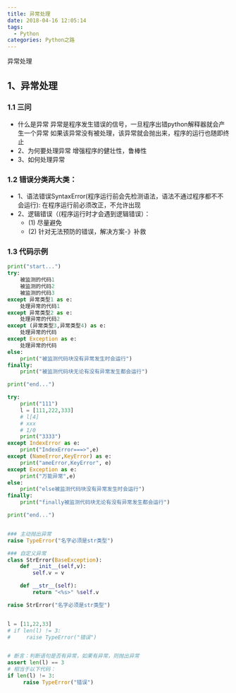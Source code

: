 ```yaml
---
title: 异常处理
date: 2018-04-16 12:05:14
tags:
  - Python
categories: Python之路
---
```

异常处理
<!--more-->
## 1、异常处理
### 1.1 三问
* 什么是异常
异常是程序发生错误的信号，一旦程序出错python解释器就会产生一个异常
如果该异常没有被处理，该异常就会抛出来，程序的运行也随即终止
* 2、为何要处理异常
增强程序的健壮性，鲁棒性
* 3、如何处理异常

### 1.2 错误分类两大类：
* 1、语法错误SyntaxError(程序运行前会先检测语法，语法不通过程序都不不会运行): 在程序运行前必须改正，不允许出现
* 2、逻辑错误（(程序运行时才会遇到逻辑错误）：
  * (1) 尽量避免
  * (2) 针对无法预防的错误，解决方案-》补救
### 1.3 代码示例
```python
print("start...")
try:
	被监测的代码1
	被监测的代码2
	被监测的代码3
except 异常类型1 as e:
	处理异常的代码1
except 异常类型2 as e:
	处理异常的代码2
except (异常类型3,异常类型4) as e:
	处理异常的代码
except Exception as e:
	处理异常的代码
else:
	print("被监测代码块没有异常发生时会运行")
finally:
	print("被监测代码块无论有没有异常发生都会运行")

print("end...")
```

```python
try:
    print("111")
    l = [111,222,333]
    # l[4]
    # xxx
    # 1/0
    print("3333")
except IndexError as e:
    print("IndexError===>",e)
except (NameError,KeyError) as e:
    print("ameError,KeyError", e)
except Exception as e:
    print("万能异常",e)
else:
    print("else被监测代码块没有异常发生时会运行")
finally:
    print("finally被监测代码块无论有没有异常发生都会运行")

print("end...")


### 主动抛出异常
raise TypeError("名字必须是str类型")

### 自定义异常
class StrError(BaseException):
    def __init__(self,v):
        self.v = v

    def __str__(self):
        return "<%s>" %self.v

raise StrError("名字必须是str类型")


l = [11,22,33]
# if len(l) != 3:
#     raise TypeError("错误")


# 断言：判断语句是否有异常，如果有异常，则抛出异常
assert len(l) == 3
# 相当于以下代码：
if len(l) != 3:
     raise TypeError("错误")
```









